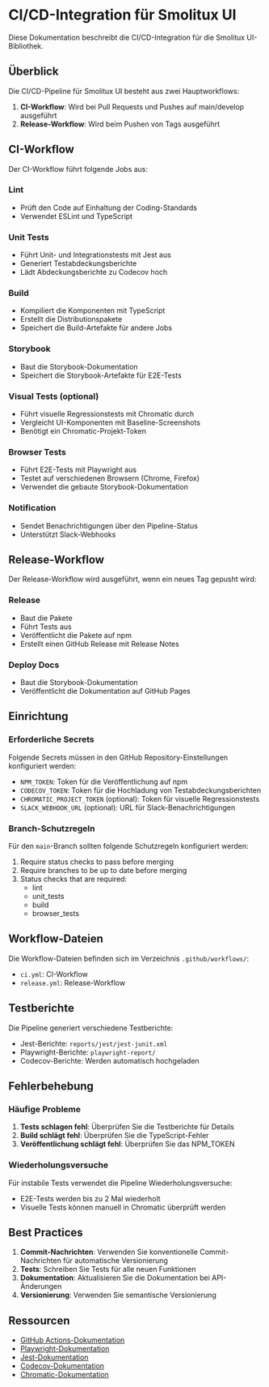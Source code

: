 # CI/CD-Integration für Smolitux UI

Diese Dokumentation beschreibt die CI/CD-Integration für die Smolitux UI-Bibliothek.

## Überblick

Die CI/CD-Pipeline für Smolitux UI besteht aus zwei Hauptworkflows:

1. **CI-Workflow**: Wird bei Pull Requests und Pushes auf main/develop ausgeführt
2. **Release-Workflow**: Wird beim Pushen von Tags ausgeführt

## CI-Workflow

Der CI-Workflow führt folgende Jobs aus:

### Lint

- Prüft den Code auf Einhaltung der Coding-Standards
- Verwendet ESLint und TypeScript

### Unit Tests

- Führt Unit- und Integrationstests mit Jest aus
- Generiert Testabdeckungsberichte
- Lädt Abdeckungsberichte zu Codecov hoch

### Build

- Kompiliert die Komponenten mit TypeScript
- Erstellt die Distributionspakete
- Speichert die Build-Artefakte für andere Jobs

### Storybook

- Baut die Storybook-Dokumentation
- Speichert die Storybook-Artefakte für E2E-Tests

### Visual Tests (optional)

- Führt visuelle Regressionstests mit Chromatic durch
- Vergleicht UI-Komponenten mit Baseline-Screenshots
- Benötigt ein Chromatic-Projekt-Token

### Browser Tests

- Führt E2E-Tests mit Playwright aus
- Testet auf verschiedenen Browsern (Chrome, Firefox)
- Verwendet die gebaute Storybook-Dokumentation

### Notification

- Sendet Benachrichtigungen über den Pipeline-Status
- Unterstützt Slack-Webhooks

## Release-Workflow

Der Release-Workflow wird ausgeführt, wenn ein neues Tag gepusht wird:

### Release

- Baut die Pakete
- Führt Tests aus
- Veröffentlicht die Pakete auf npm
- Erstellt einen GitHub Release mit Release Notes

### Deploy Docs

- Baut die Storybook-Dokumentation
- Veröffentlicht die Dokumentation auf GitHub Pages

## Einrichtung

### Erforderliche Secrets

Folgende Secrets müssen in den GitHub Repository-Einstellungen konfiguriert werden:

- `NPM_TOKEN`: Token für die Veröffentlichung auf npm
- `CODECOV_TOKEN`: Token für die Hochladung von Testabdeckungsberichten
- `CHROMATIC_PROJECT_TOKEN` (optional): Token für visuelle Regressionstests
- `SLACK_WEBHOOK_URL` (optional): URL für Slack-Benachrichtigungen

### Branch-Schutzregeln

Für den `main`-Branch sollten folgende Schutzregeln konfiguriert werden:

1. Require status checks to pass before merging
2. Require branches to be up to date before merging
3. Status checks that are required:
   - lint
   - unit_tests
   - build
   - browser_tests

## Workflow-Dateien

Die Workflow-Dateien befinden sich im Verzeichnis `.github/workflows/`:

- `ci.yml`: CI-Workflow
- `release.yml`: Release-Workflow

## Testberichte

Die Pipeline generiert verschiedene Testberichte:

- Jest-Berichte: `reports/jest/jest-junit.xml`
- Playwright-Berichte: `playwright-report/`
- Codecov-Berichte: Werden automatisch hochgeladen

## Fehlerbehebung

### Häufige Probleme

1. **Tests schlagen fehl**: Überprüfen Sie die Testberichte für Details
2. **Build schlägt fehl**: Überprüfen Sie die TypeScript-Fehler
3. **Veröffentlichung schlägt fehl**: Überprüfen Sie das NPM_TOKEN

### Wiederholungsversuche

Für instabile Tests verwendet die Pipeline Wiederholungsversuche:

- E2E-Tests werden bis zu 2 Mal wiederholt
- Visuelle Tests können manuell in Chromatic überprüft werden

## Best Practices

1. **Commit-Nachrichten**: Verwenden Sie konventionelle Commit-Nachrichten für automatische Versionierung
2. **Tests**: Schreiben Sie Tests für alle neuen Funktionen
3. **Dokumentation**: Aktualisieren Sie die Dokumentation bei API-Änderungen
4. **Versionierung**: Verwenden Sie semantische Versionierung

## Ressourcen

- [GitHub Actions-Dokumentation](https://docs.github.com/en/actions)
- [Playwright-Dokumentation](https://playwright.dev/docs/intro)
- [Jest-Dokumentation](https://jestjs.io/docs/getting-started)
- [Codecov-Dokumentation](https://docs.codecov.io/docs)
- [Chromatic-Dokumentation](https://www.chromatic.com/docs/)